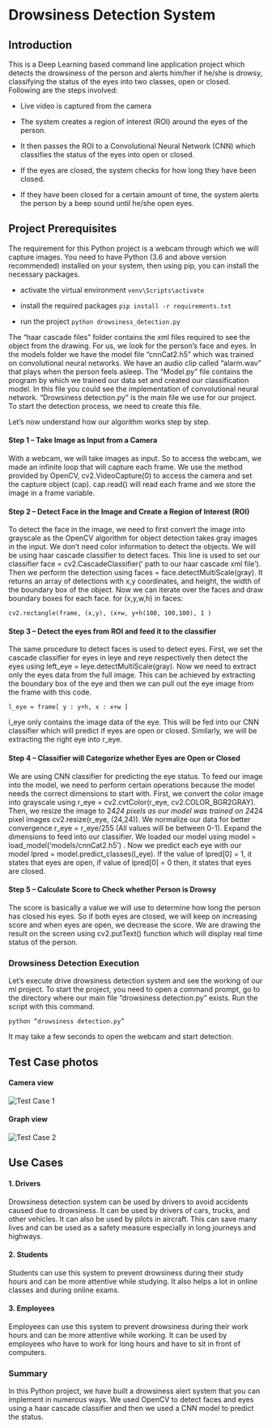 # Drowsiness Detection System

## Introduction

This is a Deep Learning based command line application project which detects the drowsiness of the person and alerts him/her if he/she is drowsy, classifying the status of the eyes into two classes, open or closed. Following are the steps involved:
- Live video is captured from the camera

- The system creates a region of interest (ROI) around the eyes of the person.

- It then passes the ROI to a Convolutional Neural Network (CNN) which classifies the status of the eyes into open or closed.

- If the eyes are closed, the system checks for how long they have been closed.

- If they have been closed for a certain amount of time, the system alerts the person by a beep sound until he/she open eyes.


## Project Prerequisites

The requirement for this Python project is a webcam through which we will capture images. You need to have Python (3.6 and above version recommended) installed on your system, then using pip, you can install the necessary packages.

- activate the virtual environment
```venv\Scripts\activate```

- install the required packages
```pip install -r requirements.txt```

- run the project
```python drowsiness_detection.py```

The “haar cascade files” folder contains the xml files required to see the object from the drawing. For us, we look for the person’s face and eyes.
In the models folder we have the model file “cnnCat2.h5” which was trained on convolutional neural networks.
We have an audio clip called “alarm.wav” that plays when the person feels asleep.
The “Model.py” file contains the program by which we trained our data set and created our classification model. In this file you could see the implementation of convolutional neural network.
“Drowsiness detection.py” is the main file we use for our project. To start the detection process, we need to create this file.

Let’s now understand how our algorithm works step by step.

#### Step 1 – Take Image as Input from a Camera

With a webcam, we will take images as input. So to access the webcam, we made an infinite loop that will capture each frame. We use the method provided by OpenCV, cv2.VideoCapture(0) to access the camera and set the capture object (cap). cap.read() will read each frame and we store the image in a frame variable.

#### Step 2 – Detect Face in the Image and Create a Region of Interest (ROI)

To detect the face in the image, we need to first convert the image into grayscale as the OpenCV algorithm for object detection takes gray images in the input. We don’t need color information to detect the objects. We will be using haar cascade classifier to detect faces. This line is used to set our classifier face = cv2.CascadeClassifier(‘ path to our haar cascade xml file’). Then we perform the detection using faces = face.detectMultiScale(gray). It returns an array of detections with x,y coordinates, and height, the width of the boundary box of the object. Now we can iterate over the faces and draw boundary boxes for each face.
for (x,y,w,h) in faces:

```cv2.rectangle(frame, (x,y), (x+w, y+h(100, 100,100), 1 )```

#### Step 3 – Detect the eyes from ROI and feed it to the classifier

The same procedure to detect faces is used to detect eyes. First, we set the cascade classifier for eyes in leye and reye respectively then detect the eyes using left_eye = leye.detectMultiScale(gray). Now we need to extract only the eyes data from the full image. This can be achieved by extracting the boundary box of the eye and then we can pull out the eye image from the frame with this code.

```l_eye = frame[ y : y+h, x : x+w ]```

l_eye only contains the image data of the eye. This will be fed into our CNN classifier which will predict if eyes are open or closed. Similarly, we will be extracting the right eye into r_eye.

#### Step 4 – Classifier will Categorize whether Eyes are Open or Closed

We are using CNN classifier for predicting the eye status. To feed our image into the model, we need to perform certain operations because the model needs the correct dimensions to start with. First, we convert the color image into grayscale using r_eye = cv2.cvtColor(r_eye, cv2.COLOR_BGR2GRAY). Then, we resize the image to 24*24 pixels as our model was trained on 24*24 pixel images cv2.resize(r_eye, (24,24)). We normalize our data for better convergence r_eye = r_eye/255 (All values will be between 0-1). Expand the dimensions to feed into our classifier. We loaded our model using model = load_model(‘models/cnnCat2.h5’) . Now we predict each eye with our model
lpred = model.predict_classes(l_eye). If the value of lpred[0] = 1, it states that eyes are open, if value of lpred[0] = 0 then, it states that eyes are closed.

#### Step 5 – Calculate Score to Check whether Person is Drowsy

The score is basically a value we will use to determine how long the person has closed his eyes. So if both eyes are closed, we will keep on increasing score and when eyes are open, we decrease the score. We are drawing the result on the screen using cv2.putText() function which will display real time status of the person.

### Drowsiness Detection Execution

Let’s execute drive drowsiness detection system and see the working of our ml project. To start the project, you need to open a command prompt, go to the directory where our main file “drowsiness detection.py” exists. Run the script with this command.

```python “drowsiness detection.py”```

It may take a few seconds to open the webcam and start detection.

## Test Case photos
#### Camera view
![Test Case 1](image.jpg)

#### Graph view
![Test Case 2](eye_status_and_fps_graph.jpg)

## Use Cases
#### 1. Drivers

Drowsiness detection system can be used by drivers to avoid accidents caused due to drowsiness. It can be used by drivers of cars, trucks, and other vehicles. It can also be used by pilots in aircraft. This can save many lives and can be used as a safety measure especially in long journeys and highways.

#### 2. Students

Students can use this system to prevent drowsiness during their study hours and can be more attentive while studying. It also helps a lot in online classes and during online exams.

#### 3. Employees

Employees can use this system to prevent drowsiness during their work hours and can be more attentive while working. It can be used by employees who have to work for long hours and have to sit in front of computers.



### Summary

In this Python project, we have built a drowsiness alert system that you can implement in numerous ways. We used OpenCV to detect faces and eyes using a haar cascade classifier and then we used a CNN model to predict the status.